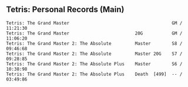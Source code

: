 Tetris: Personal Records (Main)
----------------------------------------------------------------------------
```
Tetris: The Grand Master                                       GM / 11:21:30  
Tetris: The Grand Master                         20G           GM / 11:06:20  
Tetris: The Grand Master 2: The Absolute         Master        S8 / 09:46:68  
Tetris: The Grand Master 2: The Absolute         Master 20G    S7 / 09:28:85  
Tetris: The Grand Master 2: The Absolute Plus    Master        S6 / 10:38:98  
Tetris: The Grand Master 2: The Absolute Plus    Death  [499]  -- / 03:49:86  
```
